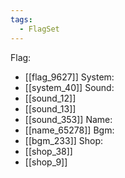 ```yaml
---
tags:
  - FlagSet
---
```

Flag:
- [[flag_9627]]
System:
- [[system_40]]
Sound:
- [[sound_12]]
- [[sound_13]]
- [[sound_353]]
Name:
- [[name_65278]]
Bgm:
- [[bgm_233]]
Shop:
- [[shop_38]]
- [[shop_9]]
